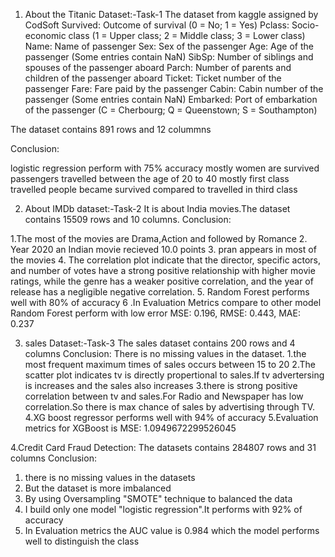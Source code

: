 1. About the Titanic Dataset:-Task-1
The dataset from kaggle assigned by CodSoft
Survived: Outcome of survival (0 = No; 1 = Yes) Pclass: Socio-economic class (1 = Upper class; 2 = Middle class; 3 = Lower class) Name: Name of passenger Sex: Sex of the passenger Age: Age of the passenger (Some entries contain NaN) SibSp: Number of siblings and spouses of the passenger aboard Parch: Number of parents and children of the passenger aboard Ticket: Ticket number of the passenger Fare: Fare paid by the passenger Cabin: Cabin number of the passenger (Some entries contain NaN) Embarked: Port of embarkation of the passenger (C = Cherbourg; Q = Queenstown; S = Southampton)

The dataset contains 891 rows and 12 colummns

Conclusion:

logistic regression perform with 75% accuracy
mostly women are survived
passengers travelled between the age of 20 to 40
mostly first class travelled people became survived compared to travelled in third class


2. About IMDb dataset:-Task-2
 It is about India movies.The dataset contains 15509 rows and 10 columns.
Conclusion:

1.The most of the movies are Drama,Action and followed by Romance
2. Year 2020 an Indian movie recieved 10.0 points
3. pran appears in most of the movies
4. The correlation plot indicate that the director, specific actors, and number of votes have a strong positive relationship with higher movie ratings, while the genre has a weaker positive correlation, and the 
   year of release has a negligible negative correlation.
5. Random Forest performs well with 80% of accuracy
6 .In Evaluation Metrics compare to other model Random Forest perform with low error MSE: 0.196, RMSE: 0.443, MAE: 0.237

3. sales Dataset:-Task-3
 The sales dataset contains 200 rows and 4 columns
Conclusion:
There is no missing values in the dataset.
1.the most frequent maximum times of sales occurs between 15 to 20
2.The scatter plot indicates tv is directly propertional to sales.If tv advertersing is increases and the sales also increases
3.there is strong positive correlation between tv and sales.For Radio and Newspaper has low correlation.So there is max chance of sales by advertising through TV.
4.XG boost regressor performs well with 94% of accuracy
5.Evaluation metrics for XGBoost is MSE: 1.0949672299526045


4.Credit Card Fraud Detection: The datasets contains 284807 rows and 31 columns
Conclusion:
1. there is no missing values in the datasets
2. But the dataset is more imbalanced
3. By using Oversampling "SMOTE" technique to balanced the data
4. I build only one model "logistic regression".It performs with 92% of accuracy
5. In Evaluation metrics the AUC value is 0.984 which the model performs well to distinguish the class
